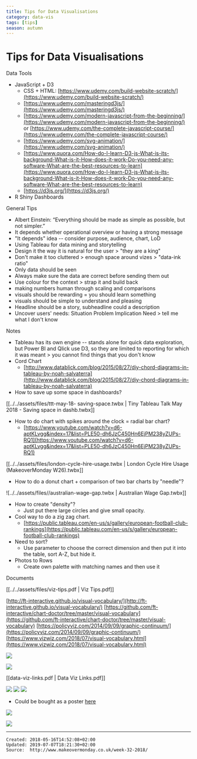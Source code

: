 ```yaml
---
title: Tips for Data Visualisations
category: data-vis
tags: [tips]
season: autumn
---
```


# Tips for Data Visualisations

Data Tools

-   JavaScript + D3
    -   CSS + HTML: [https://www.udemy.com/build-website-scratch/](https://www.udemy.com/build-website-scratch/)
    -   [https://www.udemy.com/masteringd3js/](https://www.udemy.com/masteringd3js/)
    -   [https://www.udemy.com/modern-javascript-from-the-beginning/](https://www.udemy.com/modern-javascript-from-the-beginning/) or [https://www.udemy.com/the-complete-javascript-course/](https://www.udemy.com/the-complete-javascript-course/)
    -   [https://www.udemy.com/svg-animation/](https://www.udemy.com/svg-animation/)
    -   [https://www.quora.com/How-do-I-learn-D3-js-What-is-its-background-What-is-it-How-does-it-work-Do-you-need-any-software-What-are-the-best-resources-to-learn](https://www.quora.com/How-do-I-learn-D3-js-What-is-its-background-What-is-it-How-does-it-work-Do-you-need-any-software-What-are-the-best-resources-to-learn)
    -   [https://d3js.org/](https://d3js.org/)
-   R Shiny Dashboards

General Tips

-   Albert Einstein: “Everything should be made as simple as possible, but not simpler.”
-   It depends whether operational overview or having a strong message
-   "It depends" idea -- consider purpose, audience, chart, LoD
-   Using Tableau for data mining and storytelling
-   Design it the way it is natural for the user > "they are a king"
-   Don't make it too cluttered > enough space around vizes > "data-ink ratio"
-   Only data should be seen
-   Always make sure the data are correct before sending them out
-   Use colour for the context > strap it and build back
-   making numbers human through scaling and comparisons
-   visuals should be rewarding = you should learn something
-   visuals should be simple to understand and pleasing
-   Headline should be a story, subheadline could a description
-   Uncover users' needs: Situation Problem Implication Need > tell me what I don't know

Notes

-   Tableau has its own engine -- stands alone for quick data exploration, but Power BI and Qlick use D3, so they are limited to reporting for which it was meant > you cannot find things that you don't know
-   Cord Chart
    -   [http://www.datablick.com/blog/2015/08/27/diy-chord-diagrams-in-tableau-by-noah-salvaterra](http://www.datablick.com/blog/2015/08/27/diy-chord-diagrams-in-tableau-by-noah-salvaterra)
-   How to save up some space in dashboards?

[[../../assets/files/ttt-may-18- saving-space.twbx | Tiny Tableau Talk May 2018 - Saving space in dashb.twbx]]

-   How to do chart with spikes around the clock = radial bar chart?
    -   [https://www.youtube.com/watch?v=d6-aptKLvgg&index=17&list=PLE50-dh6JzC450Hn6EjPM238yZUPs-RQ1](https://www.youtube.com/watch?v=d6-aptKLvgg&index=17&list=PLE50-dh6JzC450Hn6EjPM238yZUPs-RQ1)

[[../../assets/files/london-cycle-hire-usage.twbx | London Cycle Hire Usage (MakeoverMonday W26).twbx]]

-   How to do a donut chart + comparison of two bar charts by "needle"?

![../../assets/files//australian-wage-gap.twbx | Australian Wage Gap.twbx]]

-   How to create "density"?
    -   Just put there large circles and give small opacity.
-   Cool way to do a zig zag chart.
    -   [https://public.tableau.com/en-us/s/gallery/european-football-club-rankings](https://public.tableau.com/en-us/s/gallery/european-football-club-rankings)
-   Need to sort?
    -   Use parameter to choose the correct dimension and then put it into the table, sort A-Z, but hide it.
-   Photos to Rows
    -   Create own palette with matching names and then use it

Documents

[[../../assets/files/viz-tips.pdf | Viz Tips.pdf]]

[http://ft-interactive.github.io/visual-vocabulary/](http://ft-interactive.github.io/visual-vocabulary/)
[https://github.com/ft-interactive/chart-doctor/tree/master/visual-vocabulary](https://github.com/ft-interactive/chart-doctor/tree/master/visual-vocabulary)
[https://policyviz.com/2014/09/09/graphic-continuum/](https://policyviz.com/2014/09/09/graphic-continuum/)
[https://www.vizwiz.com/2018/07/visual-vocabulary.html](https://www.vizwiz.com/2018/07/visual-vocabulary.html)

![](../../assets/files/colorwheel.png)

![](../../assets/files/colours-in-culture.png)

[[data-viz-links.pdf | Data Viz Links.pdf]]

![](../../assets/files/graphic-continuum.png)
![](../../assets/files/chart-suggestions.jpeg)
![](../../assets/files/graphic-continuum2.jpeg)
- Could be bought as a poster [here](https://policyviz.com/product/graphic-continuum-poster/)

![](../../assets/files/ft-poster.png)

![](../../assets/files/dataviz-cheatsheet.png)

---

    Created: 2018-05-16T14:52:08+02:00
    Updated: 2019-07-07T18:21:30+02:00
    Source:  http://www.makeovermonday.co.uk/week-32-2018/
